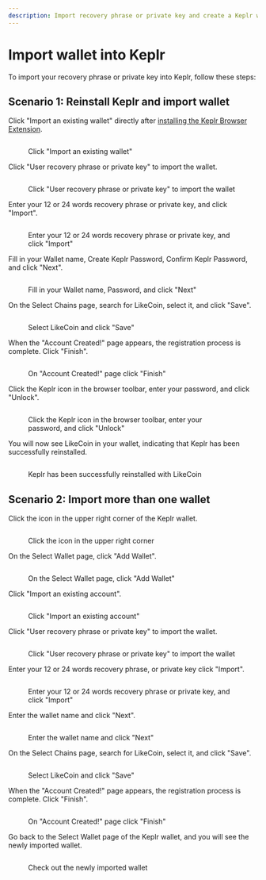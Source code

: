 ```yaml
---
description: Import recovery phrase or private key and create a Keplr wallet
---
```


# Import wallet into Keplr

To import your recovery phrase or private key into Keplr, follow these steps:

## Scenario 1: Reinstall Keplr and import wallet

Click "Import an existing wallet" directly after [installing the Keplr Browser Extension](how-to-install-keplr-extension.md).

<figure><img src="../../../.gitbook/assets/Import Keplr 1.png" alt=""><figcaption><p>Click "Import an existing wallet"</p></figcaption></figure>

Click "User recovery phrase or private key" to import the wallet.

<figure><img src="../../../.gitbook/assets/Import Keplr 2.png" alt=""><figcaption><p>Click "User recovery phrase or private key" to import the wallet</p></figcaption></figure>

Enter your 12 or 24 words recovery phrase or private key, and click "Import".

<figure><img src="../../../.gitbook/assets/Import Keplr 3.png" alt=""><figcaption><p>Enter your 12 or 24 words recovery phrase or private key, and click "Import"</p></figcaption></figure>

Fill in your Wallet name, Create Keplr Password, Confirm Keplr Password, and click "Next".

<figure><img src="../../../.gitbook/assets/Import Keplr 4.png" alt=""><figcaption><p>Fill in your Wallet name, Password, and click "Next"</p></figcaption></figure>

On the Select Chains page, search for LikeCoin, select it, and click "Save".

<figure><img src="../../../.gitbook/assets/Keplr 10.png" alt=""><figcaption><p>Select LikeCoin and click "Save"</p></figcaption></figure>

When the "Account Created!" page appears, the registration process is complete. Click "Finish".

<figure><img src="../../../.gitbook/assets/Keplr 11.png" alt=""><figcaption><p>On "Account Created!" page click "Finish"</p></figcaption></figure>

Click the Keplr icon in the browser toolbar, enter your password, and click "Unlock".

<figure><img src="../../../.gitbook/assets/Keplr 12.png" alt=""><figcaption><p>Click the Keplr icon in the browser toolbar, enter your password, and click "Unlock"</p></figcaption></figure>

You will now see LikeCoin in your wallet, indicating that Keplr has been successfully reinstalled.

<figure><img src="../../../.gitbook/assets/Keplr 13.png" alt=""><figcaption><p>Keplr has been successfully reinstalled with LikeCoin</p></figcaption></figure>

## Scenario 2: Import more than one wallet

Click the icon in the upper right corner of the Keplr wallet.

<figure><img src="../../../.gitbook/assets/Import Keplr 5.png" alt=""><figcaption><p>Click the icon in the upper right corner</p></figcaption></figure>

On the Select Wallet page, click "Add Wallet".

<figure><img src="../../../.gitbook/assets/Import Keplr 6.png" alt=""><figcaption><p>On the Select Wallet page, click "Add Wallet"</p></figcaption></figure>

Click "Import an existing account".

<figure><img src="../../../.gitbook/assets/Import Keplr 1.png" alt=""><figcaption><p>Click "Import an existing account"</p></figcaption></figure>

Click "User recovery phrase or private key" to import the wallet.

<figure><img src="../../../.gitbook/assets/Import Keplr 2.png" alt=""><figcaption><p>Click "User recovery phrase or private key" to import the wallet</p></figcaption></figure>

Enter your 12 or 24 words recovery phrase, or private key click "Import".

<figure><img src="../../../.gitbook/assets/Import Keplr 3.png" alt=""><figcaption><p>Enter your 12 or 24 words recovery phrase or private key, and click "Import"</p></figcaption></figure>

Enter the wallet name and click "Next".

<figure><img src="../../../.gitbook/assets/Import Keplr 7.png" alt=""><figcaption><p>Enter the wallet name and click "Next"</p></figcaption></figure>

On the Select Chains page, search for LikeCoin, select it, and click "Save".

<figure><img src="../../../.gitbook/assets/Keplr 10.png" alt=""><figcaption><p>Select LikeCoin and click "Save"</p></figcaption></figure>

When the "Account Created!" page appears, the registration process is complete. Click "Finish".

<figure><img src="../../../.gitbook/assets/Keplr 11.png" alt=""><figcaption><p>On "Account Created!" page click "Finish"</p></figcaption></figure>

Go back to the Select Wallet page of the Keplr wallet, and you will see the newly imported wallet.

<figure><img src="../../../.gitbook/assets/Import Keplr 8.png" alt=""><figcaption><p>Check out the newly imported wallet</p></figcaption></figure>
